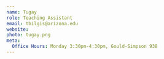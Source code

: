 ```yaml
---
name: Tugay
role: Teaching Assistant
email: tbilgis@arizona.edu
website: 
photo: tugay.png
meta:
  Office Hours: Monday 3:30pm-4:30pm, Gould-Simpson 938
---
```


